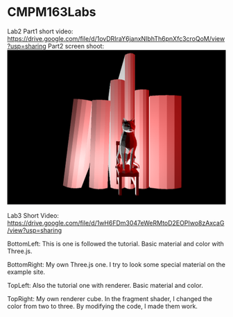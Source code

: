 # CMPM163Labs
Lab2
Part1 short video: https://drive.google.com/file/d/1ovDRIraY6janxNIbhTh6pnXfc3croQoM/view?usp=sharing
Part2 screen shoot: <img src ="Screenshoot/Xuqi Lab2.png">

Lab3
Short Video: https://drive.google.com/file/d/1wH6FDm3047eWeRMtoD2EOPIwo8zAxcaG/view?usp=sharing

BottomLeft: This is one is followed the tutorial. Basic material and color with Three.js.

BottomRight: My own Three.js one. I try to look some special material on the example site.

TopLeft: Also the tutorial one with renderer. Basic material and color.

TopRight: My own renderer cube. In the fragment shader, I changed the color from two to three. By modifying the code, I made them work.
